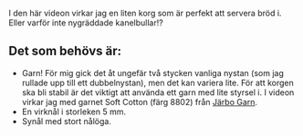 I den här videon virkar jag en liten korg som är perfekt att servera bröd i. Eller varför inte nygräddade kanelbullar!?

## Det som behövs är:

- Garn! För mig gick det åt ungefär två stycken vanliga nystan (som jag rullade upp till ett dubbelnystan), men det kan variera lite. För att korgen ska bli stabil är det viktigt att använda ett garn med lite styrsel i. I videon virkar jag med garnet Soft Cotton (färg 8802) från [Järbo Garn](http://www.jarbo.se/artikel/soft-cotton/).
- En virknål i storleken 5 mm.
- Synål med stort nålöga.

